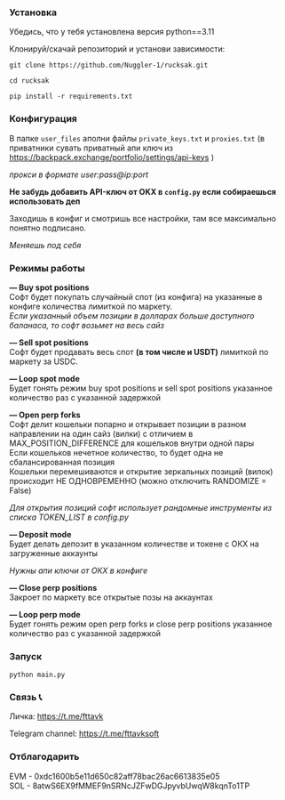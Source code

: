 ### Установка

Убедись, что у тебя установлена версия python==3.11

Клонируй/скачай репозиторий и установи зависимости:

`git clone https://github.com/Nuggler-1/rucksak.git`

`cd rucksak`

`pip install -r requirements.txt`

### Конфигурация

В папке `user_files` аполни файлы `private_keys.txt` и `proxies.txt` (в приватники сувать приватный апи ключ из https://backpack.exchange/portfolio/settings/api-keys )

*прокси в формате user:pass@ip:port*

**Не забудь добавить API-ключ от OKX в `config.py` если собираешься использовать деп**

Заходишь в конфиг и смотришь все настройки, там все максимально понятно подписано.

*Меняешь под себя* 

### Режимы работы

**— Buy spot positions** <br>
Софт будет покупать случайный спот (из конфига) на указанные в конфиге количества лимиткой по маркету.<br>
*Если указанный объем позиции в долларах больше доступного баланаса, то софт возьмет на весь сайз*

**— Sell spot positions** <br>
Софт будет продавать весь спот **(в том числе и USDT)** лимиткой по маркету за USDC.<br>

**— Loop spot mode** <br>
Будет гонять режим buy spot positions и sell spot positions указанное количество раз с указанной задержкой


**— Open perp forks** <br>
Софт делит кошельки попарно и открывает позиции в разном направлении на один сайз (вилки) с отличием в MAX_POSITION_DIFFERENCE для кошельков внутри одной пары<br>
Если кошельков нечетное количество, то будет одна не сбалансированная позиция<br>
Кошельки перемешиваются и открытие зеркальных позиций (вилок) происходит НЕ ОДНОВРЕМЕННО (можно отключить RANDOMIZE = False)

*Для открытия позиций софт использует рандомные инструменты из списка TOKEN_LIST в config.py*

**— Deposit mode**<br>
Будет делать депозит в указанном количестве и токене с ОКХ на загруженные аккаунты

*Нужны апи ключи от ОКХ в конфиге* 

**— Close perp positions**<br>
Закроет по маркету все открытые позы на аккаунтах


**— Loop perp mode** <br>
Будет гонять режим open perp forks и close perp positions указанное количество раз с указанной задержкой


### Запуск

`python main.py`

### Связь 📞

Личка: https://t.me/fttavk

Telegram channel: https://t.me/fttavksoft

### Отблагодарить

EVM - 0xdc1600b5e11d650c82aff78bac26ac6613835e05<br>
SOL - 8atwS6EX9fMMEF9nSRNcJZFwDGJpyvbUwqW8kqnTo1TP
